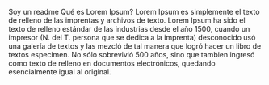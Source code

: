 Soy un readme Qué es Lorem Ipsum? Lorem Ipsum es 
simplemente el texto de relleno de las imprentas y 
archivos de texto. Lorem Ipsum ha sido el texto de 
relleno estándar de las industrias desde el año 
1500, cuando un impresor (N. del T. persona que se 
dedica a la imprenta) desconocido usó una galería de 
textos y las mezcló de tal manera que logró hacer un 
libro de textos especimen. No sólo sobrevivió 500 
años, sino que tambien ingresó como texto de relleno 
en documentos electrónicos, quedando esencialmente 
igual al original. 